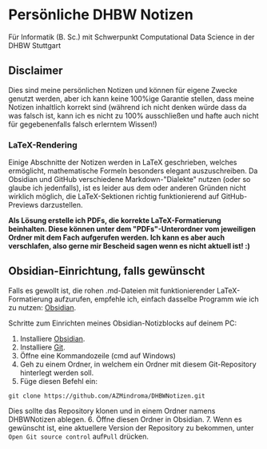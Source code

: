 # Persönliche DHBW Notizen
Für Informatik (B. Sc.) mit Schwerpunkt Computational Data Science in der DHBW Stuttgart
## Disclaimer
Dies sind meine persönlichen Notizen und können für eigene Zwecke genutzt werden, aber ich kann keine 100%ige Garantie stellen, dass meine Notizen inhaltlich korrekt sind (während ich nicht denken würde dass da was falsch ist, kann ich es nicht zu 100% ausschließen und hafte auch nicht für gegebenenfalls falsch erlerntem Wissen!)
### LaTeX-Rendering
Einige Abschnitte der Notizen werden in LaTeX geschrieben, welches ermöglicht, mathematische Formeln besonders elegant auszuschreiben.
Da Obsidian und GitHub verschiedene Markdown-"Dialekte" nutzen (oder so glaube ich jedenfalls), ist es leider aus dem oder anderen Gründen nicht wirklich möglich, die LaTeX-Sektionen richtig funktionierend auf GitHub-Previews darzustellen.

**Als Lösung erstelle ich PDFs, die korrekte LaTeX-Formatierung beinhalten. Diese können unter dem "PDFs"-Unterordner vom jeweiligen Ordner mit dem Fach aufgerufen werden. Ich kann es aber auch verschlafen, also gerne mir Bescheid sagen wenn es nicht aktuell ist! :)**
## Obsidian-Einrichtung, falls gewünscht
Falls es gewollt ist, die rohen .md-Dateien mit funktionierender LaTeX-Formatierung aufzurufen, empfehle ich, einfach dasselbe Programm wie ich zu nutzen: [Obsidian](https://obsidian.md/). 

Schritte zum Einrichten meines Obsidian-Notizblocks auf deinem PC:
1. Installiere [Obsidian](https://obsidian.md/). 
2. Installiere [Git](https://git-scm.com/).
3. Öffne eine Kommandozeile (cmd auf Windows)
4. Geh zu einem Ordner, in welchem ein Ordner mit diesem Git-Repository hinterlegt werden soll.
5. Füge diesen Befehl ein: 
```
git clone https://github.com/AZMindroma/DHBWNotizen.git
```
Dies sollte das Repository klonen und in einem Ordner namens DHBWNotizen ablegen.
6. Öffne diesen Ordner in Obsidian.
7. Wenn es gewünscht ist, eine aktuellere Version der Repository zu bekommen, unter `Open Git source control` auf`Pull` drücken.